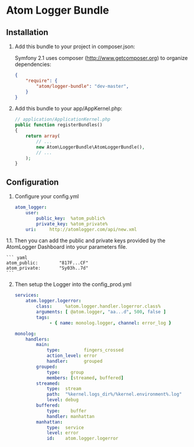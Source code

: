 Atom Logger Bundle
============

Installation
------------

1. Add this bundle to your project in composer.json:

    Symfony 2.1 uses composer (http://www.getcomposer.org) to organize dependencies:

    ```json
    {
        "require": {
            "atom/logger-bundle": "dev-master",
        }
    }
    ```

2. Add this bundle to your app/AppKernel.php:

    ``` php
    // application/ApplicationKernel.php
    public function registerBundles()
    {
        return array(
            // ...
            new Atom\LoggerBundle\AtomLoggerBundle(),
            // ...
        );
    }
    ```

Configuration
------------

1. Configure your config.yml

    ``` yaml
    atom_logger:
        user:
            public_key:  %atom_public%
            private_key: %atom_private%
        uri:     http://atomlogger.com/api/new.xml
    ```
1.1. Then you can add the public and private keys provided by the AtomLogger Dashboard into your parameters file.

    ``` yaml
    atom_public:        "817F...CF"
    atom_private:       "Sy03h..7d"
    ```

2. Then setup the Logger into the config_prod.yml

    ``` yaml
    services:
        atom.logger.logerror:
            class:     %atom.logger.handler.logerror.class%
            arguments: [ @atom.logger, "aa...d", 500, false ]
            tags:
                 - { name: monolog.logger, channel: error_log }

    monolog:
        handlers:
            main:
                type:         fingers_crossed
                action_level: error
                handler:      grouped
            grouped:
                type:    group
                members: [streamed, buffered]
            streamed:
                type:  stream
                path:  "%kernel.logs_dir%/%kernel.environment%.log"
                level: debug
            buffered:
                type:    buffer
                handler: manhattan
            manhattan:
                type:  service
                level: error
                id:    atom.logger.logerror
    ```
